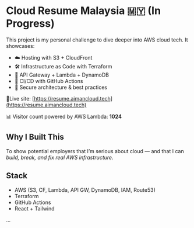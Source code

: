 # Cloud Resume Malaysia 🇲🇾 (In Progress)

This project is my personal challenge to dive deeper into AWS cloud tech. It showcases:

- ☁️ Hosting with S3 + CloudFront
- 🛠️ Infrastructure as Code with Terraform
- 📡 API Gateway + Lambda + DynamoDB
- 🤖 CI/CD with GitHub Actions
- 🔐 Secure architecture & best practices

📍Live site: [https://resume.aimancloud.tech](https://resume.aimancloud.tech)

📊 Visitor count powered by AWS Lambda: **1024**

## Why I Built This

To show potential employers that I’m serious about cloud — and that I can *build, break, and fix real AWS infrastructure*.

## Stack
- AWS (S3, CF, Lambda, API GW, DynamoDB, IAM, Route53)
- Terraform
- GitHub Actions
- React + Tailwind

...
